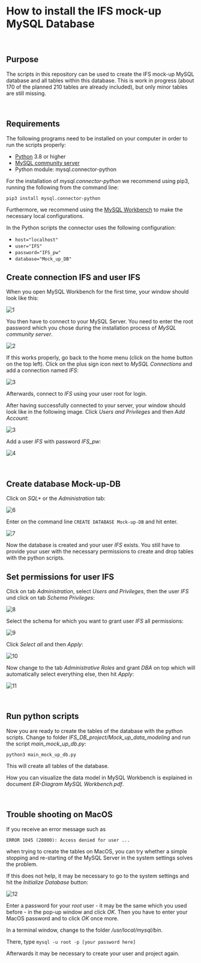 # How to install the IFS mock-up MySQL Database

<br>

## Purpose

The scripts in this repository can be used to create the IFS mock-up MySQL database and all tables within this database. This is work in progress (about 170 of the planned 210 tables are already included), but only minor tables are still missing.

<br>

## Requirements
The following programs need to be installed on your computer in order to run the scripts properly:

- [Python](https://www.python.org/downloads/) 3.8 or higher
- [MySQL community server](https://dev.mysql.com/downloads/mysql/) 
- Python module: mysql.connector-python



For the installation of *mysql.connector-python* we recommend using pip3, running the following from the command line:

`pip3 install mysql.connector-python`

Furthermore, we recommend using the [MySQL Workbench](https://dev.mysql.com/downloads/workbench/) to make the necessary local configurations.

In the Python scripts the connector uses the following configuration:
- `host="localhost"`
- `user="IFS"`
- `password="IFS_pw"`
- `database="Mock_up_DB"`  



## Create connection IFS and user IFS

When you open MySQL Workbench for the first time, your window should look like this:

![1](Images/1.png)



You then have to connect to your MySQL Server. You need to enter the root password which you chose during the installation process of *MySQL community server*.

![2](Images/2.png)



If this works properly, go back to the home menu (click on the home button on the top left). Click on the plus sign icon next to *MySQL Connections* and add a connection named *IFS*:

![3](Images/3.png)



Afterwards, connect to *IFS* using your user root for login.

After having successfully connected to your server, your window should look like in the following image. Click *Users and Privileges* and then *Add Account*:

![3](Images/4.png)



Add a user *IFS* with password *IFS_pw*:

![4](Images/5.png)



<br>

## Create database Mock-up-DB

Click on *SQL+* or the *Administration* tab:

![6](Images/6.png)



Enter on the command line `CREATE DATABASE Mock-up-DB` and hit enter. 

![7](Images/7.png)

Now the database is created and your user *IFS* exists. You still have to provide your user with the necessary permissions to create and drop tables with the python scripts.



## Set permissions for user IFS

Click on tab *Administration*, select *Users and Privileges*, then the user *IFS* und click on tab *Schema Privileges*:

![8](Images/8.png)



Select the schema for which you want to grant user *IFS* all permissions:

![9](Images/9.png)



Click *Select all* and then *Apply*:

![10](Images/10.png)



Now change to the tab *Administrative Roles* and grant *DBA* on top which will automatically select everything else, then hit *Apply*:

![11](Images/11.png)



<br>

## Run python scripts

Now you are ready to create the tables of the database with the python scripts. Change to folder *IFS_DB_project/Mock_up_data_modeling* and run the script *main_mock_up_db.py*: 

`python3 main_mock_up_db.py`

This will create all tables of the database. 

How you can visualize the data model in MySQL Workbench is explained in document *ER-Diagram MySQL Workbench.pdf*.



<br>

## Trouble shooting on MacOS

If you receive an error message such as

`ERROR 1045 (28000): Access denied for user ...`

when trying to create the tables on MacOS, you can try whether a simple stopping and re-starting of the MySQL Server in the system settings solves the problem.



If this does not help, it may be necessary to go to the system settings and hit the *Initialize Database* button:

![12](Images/12.png)

Enter a password for your *root* user - it may be the same which you used before - in the pop-up window and click *OK*. Then you have to enter your MacOS password and to click *OK* once more.

In a terminal window, change to the folder */usr/local/mysql/bin*.

There, type `mysql -u root -p [your password here]`

 Afterwards it may be necessary to create your user and project again.

